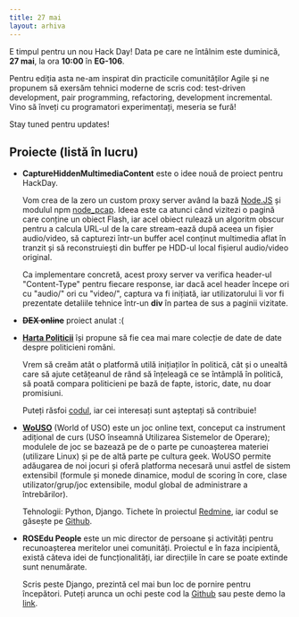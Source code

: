 ```yaml
---
title: 27 mai
layout: arhiva
---
```


E timpul pentru un nou Hack Day! Data pe care ne întâlnim este duminică, 
**27 mai**, la ora **10:00** în **EG-106**.

Pentru ediția asta ne-am inspirat din practicile comunităților Agile și
ne propunem să exersăm tehnici moderne de scris cod: test-driven
development, pair programming, refactoring, development incremental.
Vino să înveți cu programatori experimentați, meseria se fură!

Stay tuned pentru updates!

## Proiecte (listă în lucru)

* **CaptureHiddenMultimediaContent** este o idee nouă de proiect
  pentru HackDay.

  Vom crea de la zero un custom proxy server având la bază
  [Node.JS][node-js] și modulul npm [node_pcap][node-pcap].
  Ideea este ca atunci când vizitezi o pagină care conține un obiect
  Flash, iar acel obiect rulează un algoritm obscur pentru a calcula
  URL-ul de la care stream-ează după aceea un fișier audio/video, să
  capturezi într-un buffer acel conținut multimedia aflat în tranzit și
  să reconstruiești din buffer pe HDD-ul local fișierul audio/video
  original.

  Ca implementare concretă, acest proxy server va verifica header-ul
  "Content-Type" pentru fiecare response, iar dacă acel header începe
  ori cu "audio/" ori cu "video/", captura va fi inițiată, iar
  utilizatorului îi vor fi prezentate detaliile tehnice într-un
  **div** în partea de sus a paginii vizitate.

[node-js]: http://nodejs.org/
[node-pcap]: https://github.com/mranney/node_pcap

* **<strike>DEX online</strike>** proiect anulat :(

* **[Harta Politicii][harta]** își propune să fie cea mai mare colecție de
  date de date despre politicieni români.

  Vrem să creăm atât o platformă utilă inițiaților în politică, cât și o
  unealtă care să ajute cetățeanul de rând să înțeleagă ce se întâmplă în
  politică, să poată compara politicieni pe bază de fapte, istoric, date,
  nu doar promisiuni.

  Puteți răsfoi [codul][harta-cod], iar cei interesați sunt așteptați să
  contribuie!

[harta]: http://hartapoliticii.ro
[harta-cod]: https://github.com/pistruiatul/hartapoliticii

* **[WoUSO][]** (World of USO) este un joc online text, conceput ca
  instrument adițional de curs (USO înseamnă Utilizarea Sistemelor de
  Operare); modulele de joc se bazează pe de o parte pe cunoașterea
  materiei (utilizare Linux) și pe de altă parte pe cultura geek. WoUSO
  permite adăugarea de noi jocuri și oferă platforma necesară unui
  astfel de sistem extensibil (formule și monede dinamice, modul de
  scoring în core, clase utilizator/grup/joc extensibile, modul global
  de administrare a întrebărilor).

  Tehnologii: Python, Django. Tichete în proiectul
  [Redmine][wouso-redmine], iar codul se găsește pe [Github][wouso-cod].

[wouso]: https://wouso.rosedu.org/
[wouso-cod]:  https://github.com/rosedu/wouso
[wouso-redmine]: https://projects.rosedu.org/projects/wouso

* **ROSEdu People** este un mic director de persoane și activități pentru
  recunoașterea meritelor unei comunități. Proiectul e în faza
  incipientă, există câteva idei de funcționalități, iar direcțiile în
  care se poate extinde sunt nenumărate.

  Scris peste Django, prezintă cel mai bun loc de pornire pentru
  începători. Puteți arunca un ochi peste cod la [Github][rppl-github]
  sau peste demo la [link][rppl-link].

[rppl-github]: http://github.com/alexef/rosedu-people
[rppl-link]: http://swarm.cs.pub.ro/~alexef/rppl/.

